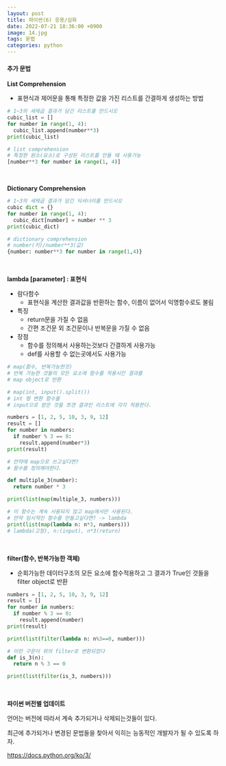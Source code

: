 ```yaml
---
layout: post
title: 파이썬(6) 응용/심화
date: 2022-07-21 18:36:00 +0900
image: 14.jpg
tags: 문법
categories: python
---
```


#### 추가 문법

**List Comprehension**

* 표현식과 제어문을 통해 특정한 값을 가진 리스트를 간결하게 생성하는 방법

``` python
# 1~3의 세제곱 결과가 담긴 리스트를 만드시오
cubic_list = []
for number in range(1, 4):
  cubic_list.append(number**3)
print(cubic_list)

# list comprehension
# 특정한 원소(요소)로 구성된 리스트를 만들 때 사용가능
[number**3 for number in range(1, 4)]
```

<br>

**Dictionary Comprehension**

``` python
# 1~3의 세제곱 결과가 담긴 딕셔너리를 만드시오
cubic dict = {}
for number in range(1, 4):
  cubic_dict[number] = number ** 3
print(cubic_dict)

# dictionary comprehension
# number(키)/number**3(값)
{number: number**3 for number in range(1,4)}
```

<br>

**lambda [parameter] : 표현식**

* 람다함수
  * 표현식을 계산한 결과값을 반환하는 함수, 이름이 없어서 익명함수로도 불림
* 특징
  * return문을 가질 수 없음
  * 간편 조건문 외 조건문이나 반복문을 가질 수 없음
* 장점
  * 함수를 정의해서 사용하는것보다 간결하게 사용가능
  * def를 사용할 수 없는곳에서도 사용가능

``` python
# map(함수, 반복가능한것)
# 반복 가능한 것들의 모든 요소에 함수를 적용시킨 결과를
# map object로 반환

# map(int, input().split())
# int 형 변환 함수를
# input으로 받은 것을 쪼갠 결과인 리스트에 각각 적용한다.

numbers = [1, 2, 5, 10, 3, 9, 12]
result = []
for number in numbers:
  if number % 3 == 0:
    result.append(number*3)
print(result)

# 만약에 map으로 쓰고싶다면?
# 함수를 정의해야한다.

def multiple_3(number):
  return number * 3

print(list(map(multiple_3, numbers)))

# 이 함수는 계속 사용되지 않고 map에서만 사용된다.
# 만약 임시적인 함수를 만들고싶다면? -> lambda
print(list(map(lambda n: n*3, numbers)))
# lambda(고정), n:(input), n*3(return)
```

<br>

**filter(함수, 반복가능한 객체)**

* 순회가능한 데이터구조의 모든 요소에 함수적용하고 그 결과가 True인 것들을 filter object로 반환

``` python
numbers = [1, 2, 5, 10, 3, 9, 12]
result = []
for number in numbers:
  if number % 3 == 0:
    result.append(number)
print(result)

print(list(filter(lambda n: n%3==0, number)))

# 이런 구문이 위의 filter로 변환되었다
def is_3(n):
  return n % 3 == 0

print(list(filter(is_3, numbers)))
```

<br>

**파이썬 버전별 업데이트**

언어는 버전에 따라서 계속 추가되거나 삭제되는것들이 있다.

최근에 추가되거나 변경된 문법들을 찾아서 익히는 능동적인 개발자가 될 수 있도록 하자.

https://docs.python.org/ko/3/
